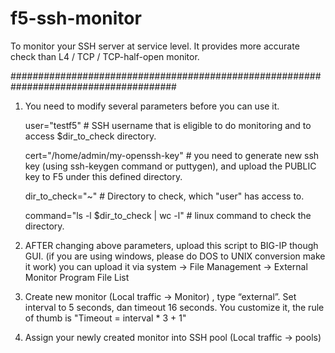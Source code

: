 # f5-ssh-monitor

To monitor your SSH server at service level. 
It provides more accurate check than L4 / TCP / TCP-half-open monitor. 



######################################################################################
1. You need to modify several parameters before you can use it.

   user="testf5"   # SSH username that is eligible to do monitoring and to access $dir_to_check directory. 
   
   cert="/home/admin/my-openssh-key" # you need to generate new ssh key (using ssh-keygen command or puttygen), and upload the PUBLIC key to F5 under this defined directory.
 
 
   dir_to_check="~" # Directory to check, which "user" has access to. 
   
   command="ls -l $dir_to_check | wc -l" # linux command to check the directory. 


2. AFTER changing above parameters, upload this script to BIG-IP though GUI. 
   (if you are using windows, please do DOS to UNIX conversion make it work) 
   you can upload it via system -> File Management -> External Monitor Program File List 
          
3. Create new monitor (Local traffic -> Monitor) , type “external”. 
   Set interval to 5 seconds, dan timeout 16 seconds.
   You customize it, the rule of thumb is "Timeout = interval * 3 + 1"
    
4. Assign your newly created monitor into SSH pool (Local traffic -> pools)


